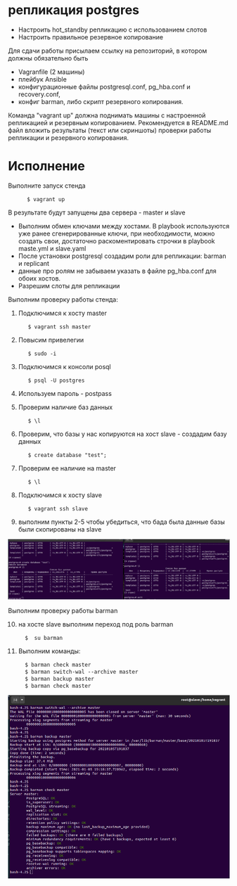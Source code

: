 # репликация postgres

- Настроить hot_standby репликацию с использованием слотов
- Настроить правильное резервное копирование

Для сдачи работы присылаем ссылку на репозиторий, в котором должны обязательно быть
- Vagranfile (2 машины)
- плейбук Ansible
- конфигурационные файлы postgresql.conf, pg_hba.conf и recovery.conf,
- конфиг barman, либо скрипт резервного копирования.

Команда "vagrant up" должна поднимать машины с настроенной репликацией и резервным копированием.
Рекомендуется в README.md файл вложить результаты (текст или скриншоты) проверки работы репликации и резервного копирования.

# Исполнение

Выполните запуск стенда

          $ vagrant up
              
В результате будут запущены два сервера - master и slave

- Выполним обмен ключами между хостами. В playbook используются уже ранее сгенерированные ключи, при необходимости, можно создать свои, достаточно раскоментировать строчки в playbook maste.yml и slave.yaml
- После установки postgresql создадим роли для репликации: barman и replicant
- данные про ролям не забываем указать в файле pg_hba.conf  для обоих хостов.
- Разрешим слоты для репликации

Выполним проверку работы стенда:

1. Подключимся к хосту master 

          $ vagrant ssh master
          
2. Повысим привелегии 
          
          $ sudo -i
          
3. Подключимся к консоли posql 
          
          $ psql -U postgres
          
4. Используем пароль - postpass 
5. Проверим наличие баз данных  

          $ \l
          
6. Проверим, что базы у нас копируются на хост slave - создадим базу данных 

          $ create database "test";
          
7. Проверим ее наличие на master 

          $ \l
          
8. Подключимся к хосту slave 

          $ vagrant ssh slave
          
9. выполним пункты 2-5 чтобы убедиться, что бада была данные базы были скопированы на slave

![alt text](pic1.png "")​

Выполним проверку работы barman 

10. на хосте slave выполним переход под роль barman 

          $  su barman
          
11. Выполним команды:

          $ barman check master
          $ barman switch-wal --archive master
          $ barman backup master
          $ barman check master

![alt text](pic2.png "")​


